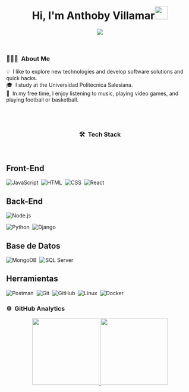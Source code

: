 <h1 align="center"><b>Hi, I'm Anthoby Villamar</b><img src="https://media.giphy.com/media/hvRJCLFzcasrR4ia7z/giphy.gif" width="35"></h1>
<p align="center">
  <a href="https://github.com/DenverCoder1/readme-typing-svg">
    <img src="https://readme-typing-svg.herokuapp.com?font=Time+New+Roman&color=cyan&size=25&center=true&vCenter=true&width=600&height=100&lines=Welcome+to+my+profile!;I+love+coding!">
  </a>
</p>

<br>

### 👨🏻‍💻 &nbsp;About Me 

💡 &nbsp;I like to explore new technologies and develop software solutions and quick hacks.\
🎓 &nbsp;I study at the Universidad Politécnica Salesiana.\
🌱 &nbsp;In my free time, I enjoy listening to music, playing video games, and playing football or basketball.\
<br>
<br>
<br>

### <h3 align="center">🛠 &nbsp;Tech Stack</h3>
<br>

## Front-End
![JavaScript](https://img.shields.io/badge/-JavaScript-05122A?style=flat&logo=javascript)&nbsp;
![HTML](https://img.shields.io/badge/-HTML-05122A?style=flat&logo=HTML5)&nbsp;
![CSS](https://img.shields.io/badge/-CSS-05122A?style=flat&logo=CSS3&logoColor=1572B6)&nbsp;
![React](https://img.shields.io/badge/-React-05122A?style=flat&logo=react)&nbsp;

## Back-End
![Node.js](https://img.shields.io/badge/-Node.js-05122A?style=flat&logo=node.js)&nbsp;
<!--
![Java](https://img.shields.io/badge/-Java-05122A?style=flat&logo=Java&logoColor=FFA518)&nbsp;
![Spring Boot](https://img.shields.io/badge/-Spring%20Boot-05122A?style=flat&logo=spring)&nbsp;
![C#](https://img.shields.io/badge/-C%23-05122A?style=flat&logo=csharp&logoColor=239120)&nbsp;
![.NET](https://img.shields.io/badge/-.NET-05122A?style=flat&logo=.net&logoColor=512BD4)&nbsp;
-->
![Python](https://img.shields.io/badge/-Python-05122A?style=flat&logo=python)&nbsp;
![Django](https://img.shields.io/badge/-Django-05122A?style=flat&logo=django&logoColor=092E20)&nbsp;

## Base de Datos
![MongoDB](https://img.shields.io/badge/-MongoDB-05122A?style=flat&logo=mongodb)&nbsp;
![SQL Server](https://img.shields.io/badge/-SQL%20Server-05122A?style=flat&logo=microsoft-sql-server&logoColor=CC2927)&nbsp;

## Herramientas
![Postman](https://img.shields.io/badge/-Postman-05122A?style=flat&logo=postman)&nbsp;
![Git](https://img.shields.io/badge/-Git-05122A?style=flat&logo=git)&nbsp;
![GitHub](https://img.shields.io/badge/-GitHub-05122A?style=flat&logo=github)&nbsp;
![Linux](https://img.shields.io/badge/-Linux-05122A?style=flat&logo=linux)&nbsp;
![Docker](https://img.shields.io/badge/-Docker-05122A?style=flat&logo=docker)&nbsp;

### ⚙️ &nbsp;GitHub Analytics

<p align="center">
<a href="https://github.com/LeonardoFate">
  <img height="180em" src="https://github-readme-stats-eight-theta.vercel.app/api?username=LeonardoFate&show_icons=true&theme=algolia&include_all_commits=true&count_private=true"/>
  <img height="180em" src="https://github-readme-stats-eight-theta.vercel.app/api/top-langs/?username=LeonardoFate&layout=compact&langs_count=8&theme=algolia"/>
</a>
</p>
